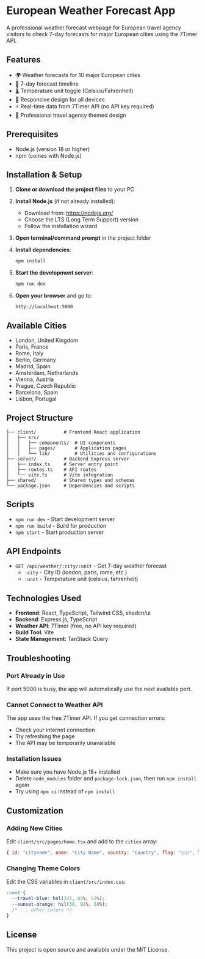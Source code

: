 # European Weather Forecast App

A professional weather forecast webpage for European travel agency visitors to check 7-day forecasts for major European cities using the 7Timer API.

## Features

- 🌍 Weather forecasts for 10 major European cities
- 📅 7-day forecast timeline
- 🌡️ Temperature unit toggle (Celsius/Fahrenheit)
- 📱 Responsive design for all devices
- ⚡ Real-time data from 7Timer API (no API key required)
- 🎨 Professional travel agency themed design

## Prerequisites

- Node.js (version 18 or higher)
- npm (comes with Node.js)

## Installation & Setup

1. **Clone or download the project files** to your PC

2. **Install Node.js** (if not already installed):
   - Download from: https://nodejs.org/
   - Choose the LTS (Long Term Support) version
   - Follow the installation wizard

3. **Open terminal/command prompt** in the project folder

4. **Install dependencies**:
   ```bash
   npm install
   ```

5. **Start the development server**:
   ```bash
   npm run dev
   ```

6. **Open your browser** and go to:
   ```
   http://localhost:5000
   ```

## Available Cities

- London, United Kingdom
- Paris, France
- Rome, Italy
- Berlin, Germany
- Madrid, Spain
- Amsterdam, Netherlands
- Vienna, Austria
- Prague, Czech Republic
- Barcelona, Spain
- Lisbon, Portugal

## Project Structure

```
├── client/          # Frontend React application
│   ├── src/
│   │   ├── components/  # UI components
│   │   ├── pages/       # Application pages
│   │   └── lib/         # Utilities and configurations
├── server/          # Backend Express server
│   ├── index.ts     # Server entry point
│   ├── routes.ts    # API routes
│   └── vite.ts      # Vite integration
├── shared/          # Shared types and schemas
└── package.json     # Dependencies and scripts
```

## Scripts

- `npm run dev` - Start development server
- `npm run build` - Build for production
- `npm start` - Start production server

## API Endpoints

- `GET /api/weather/:city/:unit` - Get 7-day weather forecast
  - `:city` - City ID (london, paris, rome, etc.)
  - `:unit` - Temperature unit (celsius, fahrenheit)

## Technologies Used

- **Frontend**: React, TypeScript, Tailwind CSS, shadcn/ui
- **Backend**: Express.js, TypeScript
- **Weather API**: 7Timer (free, no API key required)
- **Build Tool**: Vite
- **State Management**: TanStack Query

## Troubleshooting

### Port Already in Use
If port 5000 is busy, the app will automatically use the next available port.

### Cannot Connect to Weather API
The app uses the free 7Timer API. If you get connection errors:
- Check your internet connection
- Try refreshing the page
- The API may be temporarily unavailable

### Installation Issues
- Make sure you have Node.js 18+ installed
- Delete `node_modules` folder and `package-lock.json`, then run `npm install` again
- Try using `npm ci` instead of `npm install`

## Customization

### Adding New Cities
Edit `client/src/pages/home.tsx` and add to the `cities` array:
```javascript
{ id: "cityname", name: "City Name", country: "Country", flag: "🇨🇴", lat: 0.0, lon: 0.0 }
```

### Changing Theme Colors
Edit the CSS variables in `client/src/index.css`:
```css
:root {
  --travel-blue: hsl(221, 83%, 53%);
  --sunset-orange: hsl(38, 92%, 50%);
  /* ... other colors */
}
```

## License

This project is open source and available under the MIT License.